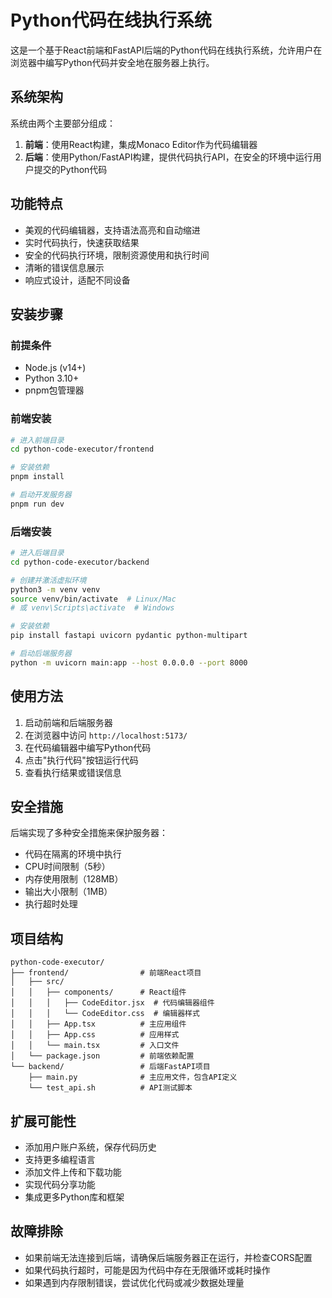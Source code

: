 # Python代码在线执行系统

这是一个基于React前端和FastAPI后端的Python代码在线执行系统，允许用户在浏览器中编写Python代码并安全地在服务器上执行。

## 系统架构

系统由两个主要部分组成：

1. **前端**：使用React构建，集成Monaco Editor作为代码编辑器
2. **后端**：使用Python/FastAPI构建，提供代码执行API，在安全的环境中运行用户提交的Python代码

## 功能特点

- 美观的代码编辑器，支持语法高亮和自动缩进
- 实时代码执行，快速获取结果
- 安全的代码执行环境，限制资源使用和执行时间
- 清晰的错误信息展示
- 响应式设计，适配不同设备

## 安装步骤

### 前提条件

- Node.js (v14+)
- Python 3.10+
- pnpm包管理器

### 前端安装

```bash
# 进入前端目录
cd python-code-executor/frontend

# 安装依赖
pnpm install

# 启动开发服务器
pnpm run dev
```

### 后端安装

```bash
# 进入后端目录
cd python-code-executor/backend

# 创建并激活虚拟环境
python3 -m venv venv
source venv/bin/activate  # Linux/Mac
# 或 venv\Scripts\activate  # Windows

# 安装依赖
pip install fastapi uvicorn pydantic python-multipart

# 启动后端服务器
python -m uvicorn main:app --host 0.0.0.0 --port 8000
```

## 使用方法

1. 启动前端和后端服务器
2. 在浏览器中访问 `http://localhost:5173/`
3. 在代码编辑器中编写Python代码
4. 点击"执行代码"按钮运行代码
5. 查看执行结果或错误信息

## 安全措施

后端实现了多种安全措施来保护服务器：

- 代码在隔离的环境中执行
- CPU时间限制（5秒）
- 内存使用限制（128MB）
- 输出大小限制（1MB）
- 执行超时处理

## 项目结构

```
python-code-executor/
├── frontend/                # 前端React项目
│   ├── src/
│   │   ├── components/      # React组件
│   │   │   ├── CodeEditor.jsx  # 代码编辑器组件
│   │   │   └── CodeEditor.css  # 编辑器样式
│   │   ├── App.tsx          # 主应用组件
│   │   ├── App.css          # 应用样式
│   │   └── main.tsx         # 入口文件
│   └── package.json         # 前端依赖配置
└── backend/                 # 后端FastAPI项目
    ├── main.py              # 主应用文件，包含API定义
    └── test_api.sh          # API测试脚本
```

## 扩展可能性

- 添加用户账户系统，保存代码历史
- 支持更多编程语言
- 添加文件上传和下载功能
- 实现代码分享功能
- 集成更多Python库和框架

## 故障排除

- 如果前端无法连接到后端，请确保后端服务器正在运行，并检查CORS配置
- 如果代码执行超时，可能是因为代码中存在无限循环或耗时操作
- 如果遇到内存限制错误，尝试优化代码或减少数据处理量
